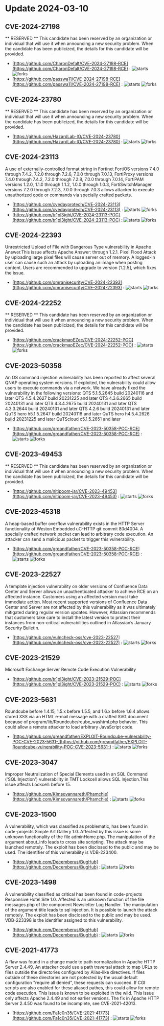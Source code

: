 # Update 2024-03-10
## CVE-2024-27198
 ** RESERVED ** This candidate has been reserved by an organization or individual that will use it when announcing a new security problem. When the candidate has been publicized, the details for this candidate will be provided.

- [https://github.com/CharonDefalt/CVE-2024-27198-RCE](https://github.com/CharonDefalt/CVE-2024-27198-RCE) :  ![starts](https://img.shields.io/github/stars/CharonDefalt/CVE-2024-27198-RCE.svg) ![forks](https://img.shields.io/github/forks/CharonDefalt/CVE-2024-27198-RCE.svg)
- [https://github.com/passwa11/CVE-2024-27198-RCE](https://github.com/passwa11/CVE-2024-27198-RCE) :  ![starts](https://img.shields.io/github/stars/passwa11/CVE-2024-27198-RCE.svg) ![forks](https://img.shields.io/github/forks/passwa11/CVE-2024-27198-RCE.svg)


## CVE-2024-23780
 ** RESERVED ** This candidate has been reserved by an organization or individual that will use it when announcing a new security problem. When the candidate has been publicized, the details for this candidate will be provided.

- [https://github.com/HazardLab-IO/CVE-2024-23780](https://github.com/HazardLab-IO/CVE-2024-23780) :  ![starts](https://img.shields.io/github/stars/HazardLab-IO/CVE-2024-23780.svg) ![forks](https://img.shields.io/github/forks/HazardLab-IO/CVE-2024-23780.svg)


## CVE-2024-23113
 A use of externally-controlled format string in Fortinet FortiOS versions 7.4.0 through 7.4.2, 7.2.0 through 7.2.6, 7.0.0 through 7.0.13, FortiProxy versions 7.4.0 through 7.4.2, 7.2.0 through 7.2.8, 7.0.0 through 7.0.14, FortiPAM versions 1.2.0, 1.1.0 through 1.1.2, 1.0.0 through 1.0.3, FortiSwitchManager versions 7.2.0 through 7.2.3, 7.0.0 through 7.0.3 allows attacker to execute unauthorized code or commands via specially crafted packets.

- [https://github.com/cvedayprotech/CVE-2024-23113](https://github.com/cvedayprotech/CVE-2024-23113) :  ![starts](https://img.shields.io/github/stars/cvedayprotech/CVE-2024-23113.svg) ![forks](https://img.shields.io/github/forks/cvedayprotech/CVE-2024-23113.svg)
- [https://github.com/tr1pl3ight/CVE-2024-23113-POC](https://github.com/tr1pl3ight/CVE-2024-23113-POC) :  ![starts](https://img.shields.io/github/stars/tr1pl3ight/CVE-2024-23113-POC.svg) ![forks](https://img.shields.io/github/forks/tr1pl3ight/CVE-2024-23113-POC.svg)


## CVE-2024-22393
 Unrestricted Upload of File with Dangerous Type vulnerability in Apache Answer.This issue affects Apache Answer: through 1.2.1. Pixel Flood Attack by uploading large pixel files will cause server out of memory. A logged-in user can cause such an attack by uploading an image when posting content. Users are recommended to upgrade to version [1.2.5], which fixes the issue.

- [https://github.com/omranisecurity/CVE-2024-22393](https://github.com/omranisecurity/CVE-2024-22393) :  ![starts](https://img.shields.io/github/stars/omranisecurity/CVE-2024-22393.svg) ![forks](https://img.shields.io/github/forks/omranisecurity/CVE-2024-22393.svg)


## CVE-2024-22252
 ** RESERVED ** This candidate has been reserved by an organization or individual that will use it when announcing a new security problem. When the candidate has been publicized, the details for this candidate will be provided.

- [https://github.com/crackmapEZec/CVE-2024-22252-POC](https://github.com/crackmapEZec/CVE-2024-22252-POC) :  ![starts](https://img.shields.io/github/stars/crackmapEZec/CVE-2024-22252-POC.svg) ![forks](https://img.shields.io/github/forks/crackmapEZec/CVE-2024-22252-POC.svg)


## CVE-2023-50358
 An OS command injection vulnerability has been reported to affect several QNAP operating system versions. If exploited, the vulnerability could allow users to execute commands via a network. We have already fixed the vulnerability in the following versions: QTS 5.1.5.2645 build 20240116 and later QTS 4.5.4.2627 build 20231225 and later QTS 4.3.6.2665 build 20240131 and later QTS 4.3.4.2675 build 20240131 and later QTS 4.3.3.2644 build 20240131 and later QTS 4.2.6 build 20240131 and later QuTS hero h5.1.5.2647 build 20240118 and later QuTS hero h4.5.4.2626 build 20231225 and later QuTScloud c5.1.5.2651 and later

- [https://github.com/greandfather/CVE-2023-50358-POC-RCE](https://github.com/greandfather/CVE-2023-50358-POC-RCE) :  ![starts](https://img.shields.io/github/stars/greandfather/CVE-2023-50358-POC-RCE.svg) ![forks](https://img.shields.io/github/forks/greandfather/CVE-2023-50358-POC-RCE.svg)


## CVE-2023-49453
 ** RESERVED ** This candidate has been reserved by an organization or individual that will use it when announcing a new security problem. When the candidate has been publicized, the details for this candidate will be provided.

- [https://github.com/nitipoom-jar/CVE-2023-49453](https://github.com/nitipoom-jar/CVE-2023-49453) :  ![starts](https://img.shields.io/github/stars/nitipoom-jar/CVE-2023-49453.svg) ![forks](https://img.shields.io/github/forks/nitipoom-jar/CVE-2023-49453.svg)


## CVE-2023-45318
 A heap-based buffer overflow vulnerability exists in the HTTP Server functionality of Weston Embedded uC-HTTP git commit 80d4004. A specially crafted network packet can lead to arbitrary code execution. An attacker can send a malicious packet to trigger this vulnerability.

- [https://github.com/greandfather/CVE-2023-50358-POC-RCE](https://github.com/greandfather/CVE-2023-50358-POC-RCE) :  ![starts](https://img.shields.io/github/stars/greandfather/CVE-2023-50358-POC-RCE.svg) ![forks](https://img.shields.io/github/forks/greandfather/CVE-2023-50358-POC-RCE.svg)


## CVE-2023-22527
 A template injection vulnerability on older versions of Confluence Data Center and Server allows an unauthenticated attacker to achieve RCE on an affected instance. Customers using an affected version must take immediate action. Most recent supported versions of Confluence Data Center and Server are not affected by this vulnerability as it was ultimately mitigated during regular version updates. However, Atlassian recommends that customers take care to install the latest version to protect their instances from non-critical vulnerabilities outlined in Atlassian&#8217;s January Security Bulletin.

- [https://github.com/vulncheck-oss/cve-2023-22527](https://github.com/vulncheck-oss/cve-2023-22527) :  ![starts](https://img.shields.io/github/stars/vulncheck-oss/cve-2023-22527.svg) ![forks](https://img.shields.io/github/forks/vulncheck-oss/cve-2023-22527.svg)


## CVE-2023-21529
 Microsoft Exchange Server Remote Code Execution Vulnerability

- [https://github.com/tr1pl3ight/CVE-2023-21529-POC](https://github.com/tr1pl3ight/CVE-2023-21529-POC) :  ![starts](https://img.shields.io/github/stars/tr1pl3ight/CVE-2023-21529-POC.svg) ![forks](https://img.shields.io/github/forks/tr1pl3ight/CVE-2023-21529-POC.svg)


## CVE-2023-5631
 Roundcube before 1.4.15, 1.5.x before 1.5.5, and 1.6.x before 1.6.4 allows stored XSS via an HTML e-mail message with a crafted SVG document because of program/lib/Roundcube/rcube_washtml.php behavior. This could allow a remote attacker to load arbitrary JavaScript code.

- [https://github.com/greandfather/EXPLOIT-Roundcube-vulnerability-POC-CVE-2023-5631-](https://github.com/greandfather/EXPLOIT-Roundcube-vulnerability-POC-CVE-2023-5631-) :  ![starts](https://img.shields.io/github/stars/greandfather/EXPLOIT-Roundcube-vulnerability-POC-CVE-2023-5631-.svg) ![forks](https://img.shields.io/github/forks/greandfather/EXPLOIT-Roundcube-vulnerability-POC-CVE-2023-5631-.svg)


## CVE-2023-3047
 Improper Neutralization of Special Elements used in an SQL Command ('SQL Injection') vulnerability in TMT Lockcell allows SQL Injection.This issue affects Lockcell: before 15.

- [https://github.com/Kimsovannareth/Phamchie](https://github.com/Kimsovannareth/Phamchie) :  ![starts](https://img.shields.io/github/stars/Kimsovannareth/Phamchie.svg) ![forks](https://img.shields.io/github/forks/Kimsovannareth/Phamchie.svg)


## CVE-2023-1500
 A vulnerability, which was classified as problematic, has been found in code-projects Simple Art Gallery 1.0. Affected by this issue is some unknown functionality of the file adminHome.php. The manipulation of the argument about_info leads to cross site scripting. The attack may be launched remotely. The exploit has been disclosed to the public and may be used. The identifier of this vulnerability is VDB-223400.

- [https://github.com/Decemberus/BugHub](https://github.com/Decemberus/BugHub) :  ![starts](https://img.shields.io/github/stars/Decemberus/BugHub.svg) ![forks](https://img.shields.io/github/forks/Decemberus/BugHub.svg)


## CVE-2023-1498
 A vulnerability classified as critical has been found in code-projects Responsive Hotel Site 1.0. Affected is an unknown function of the file messages.php of the component Newsletter Log Handler. The manipulation of the argument title leads to sql injection. It is possible to launch the attack remotely. The exploit has been disclosed to the public and may be used. VDB-223398 is the identifier assigned to this vulnerability.

- [https://github.com/Decemberus/BugHub](https://github.com/Decemberus/BugHub) :  ![starts](https://img.shields.io/github/stars/Decemberus/BugHub.svg) ![forks](https://img.shields.io/github/forks/Decemberus/BugHub.svg)


## CVE-2021-41773
 A flaw was found in a change made to path normalization in Apache HTTP Server 2.4.49. An attacker could use a path traversal attack to map URLs to files outside the directories configured by Alias-like directives. If files outside of these directories are not protected by the usual default configuration &quot;require all denied&quot;, these requests can succeed. If CGI scripts are also enabled for these aliased pathes, this could allow for remote code execution. This issue is known to be exploited in the wild. This issue only affects Apache 2.4.49 and not earlier versions. The fix in Apache HTTP Server 2.4.50 was found to be incomplete, see CVE-2021-42013.

- [https://github.com/Fa1c0n35/CVE-2021-41773](https://github.com/Fa1c0n35/CVE-2021-41773) :  ![starts](https://img.shields.io/github/stars/Fa1c0n35/CVE-2021-41773.svg) ![forks](https://img.shields.io/github/forks/Fa1c0n35/CVE-2021-41773.svg)

